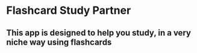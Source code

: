 # Flashcard Study Partner

 ## This app is designed to help you study, in a very niche way using flashcards



